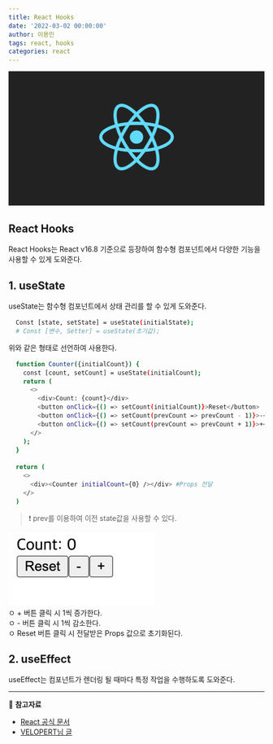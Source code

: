 ```yaml
---
title: React Hooks
date: '2022-03-02 00:00:00'
author: 이용민
tags: react, hooks
categories: react
---
```


![react-logo.png](react-logo.png)

## React Hooks

React Hooks는 React v16.8 기준으로 등장하여 함수형 컴포넌트에서 다양한 기능을 사용할 수 있게 도와준다.

## 1. useState

useState는 함수형 컴포넌트에서 상태 관리를 할 수 있게 도와준다.

```bash
  Const [state, setState] = useState(initialState);   
  # Const [변수, Setter] = useState(초기값);
```

위와 같은 형태로 선언하여 사용한다.

```bash
  function Counter({initialCount}) {
    const [count, setCount] = useState(initialCount);
    return (
      <>
        <div>Count: {count}</div>
        <button onClick={() => setCount(initialCount)}>Reset</button>
        <button onClick={() => setCount(prevCount => prevCount - 1)}>-</button>
        <button onClick={() => setCount(prevCount => prevCount + 1)}>+</button>
      </>
    );
  }

  return (
    <>
      <div><Counter initialCount={0} /></div> #Props 전달
    </>
  )
```
> ❗️ prev를 이용하여 이전 state값을 사용할 수 있다.

![react-01.png](react-01.png)   
ㅇ + 버튼 클릭 시 1씩 증가한다.   
ㅇ - 버튼 클릭 시 1씩 감소한다.   
ㅇ Reset 버튼 클릭 시 전달받은 Props 값으로 초기화된다.

## 2. useEffect

useEffect는 컴포넌트가 렌더링 될 때마다 특정 작업을 수행하도록 도와준다.



---

📂 **참고자료**

- [React 공식 문서](https://ko.reactjs.org/docs/hooks-reference.html)
- [VELOPERT님 글](https://velog.io/@velopert/react-hooks)
